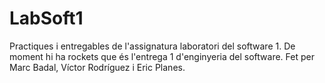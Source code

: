 # LabSoft1
Practiques i entregables de l'assignatura laboratori del software 1. De moment hi ha rockets que és l'entrega 1 d'enginyeria del software.
Fet per Marc Badal, Víctor Rodríguez i Eric Planes.
